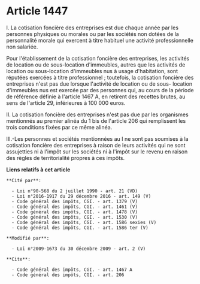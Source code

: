 # Article 1447

I. La cotisation foncière des entreprises est due chaque année par les personnes physiques ou morales ou par les sociétés non
dotées de la personnalité morale qui exercent à titre habituel une activité professionnelle non salariée. 

Pour l'établissement de la cotisation foncière des entreprises, les activités de location ou de sous-location d'immeubles,
autres que les activités de location ou sous-location d'immeubles nus à usage d'habitation, sont réputées exercées à titre
professionnel ; toutefois, la cotisation foncière des entreprises n'est pas due lorsque l'activité de location ou de sous-
location d'immeubles nus est exercée par des personnes qui, au cours de la période de référence définie à l'article 1467 A,
en retirent des recettes brutes, au sens de l'article 29, inférieures à 100 000 euros. 

II. La cotisation foncière des entreprises n'est pas due par les organismes mentionnés au premier alinéa du 1 bis de
l'article 206 qui remplissent les trois conditions fixées par ce même alinéa. 

III.-Les personnes et sociétés mentionnées au I ne sont pas soumises à la cotisation foncière des entreprises à raison de
leurs activités qui ne sont assujetties ni à l'impôt sur les sociétés ni à l'impôt sur le revenu en raison des règles de
territorialité propres à ces impôts.

**Liens relatifs à cet article**

	**Cité par**:

	  - Loi n°90-568 du 2 juillet 1990 - art. 21 (VD)
	  - Loi n°2016-1917 du 29 décembre 2016 - art. 149 (V)
	  - Code général des impôts, CGI. - art. 1379 (V)
	  - Code général des impôts, CGI. - art. 1461 (V)
	  - Code général des impôts, CGI. - art. 1478 (V)
	  - Code général des impôts, CGI. - art. 1530 (V)
	  - Code général des impôts, CGI. - art. 1586 sexies (V)
	  - Code général des impôts, CGI. - art. 1586 ter (V)

	**Modifié par**:

	  - Loi n°2009-1673 du 30 décembre 2009 - art. 2 (V)

	**Cite**:

	  - Code général des impôts, CGI. - art. 1467 A
	  - Code général des impôts, CGI. - art. 206

